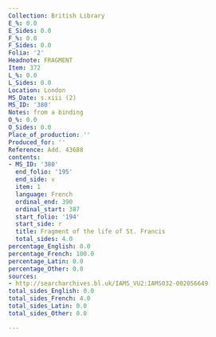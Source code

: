 ```yaml
---
Collection: British Library
E_%: 0.0
E_Sides: 0.0
F_%: 0.0
F_Sides: 0.0
Folia: '2'
Headnote: FRAGMENT
Item: 372
L_%: 0.0
L_Sides: 0.0
Location: London
MS_Date: s.xiii (2)
MS_ID: '380'
Notes: from a binding
O_%: 0.0
O_Sides: 0.0
Place_of_production: ''
Produced_for: ''
Reference: Add. 43688
contents:
- MS_ID: '380'
  end_folio: '195'
  end_side: v
  item: 1
  language: French
  ordinal_end: 390
  ordinal_start: 387
  start_folio: '194'
  start_side: r
  title: Fragment of the life of St. Francis
  total_sides: 4.0
percentage_English: 0.0
percentage_French: 100.0
percentage_Latin: 0.0
percentage_Other: 0.0
sources:
- http://searcharchives.bl.uk/IAMS_VU2:IAMS032-002056649
total_sides_English: 0.0
total_sides_French: 4.0
total_sides_Latin: 0.0
total_sides_Other: 0.0

---
```

